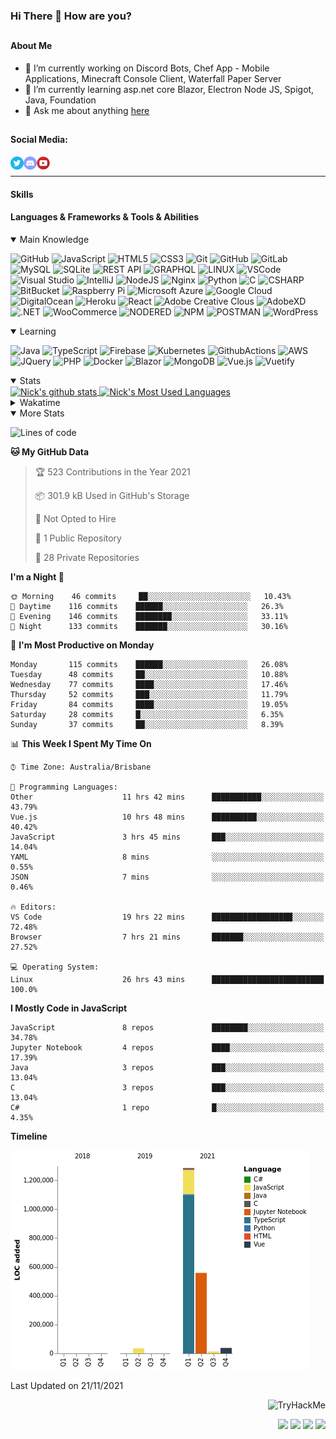 ### Hi There 👋 How are you?

## <h4>About Me</h4>
- 🔭 I’m currently working on Discord Bots, Chef App - Mobile Applications, Minecraft Console Client, Waterfall Paper Server
- 🌱 I’m currently learning asp.net core Blazor, Electron Node JS, Spigot, Java, Foundation
- 💬 Ask me about anything [here](https://github.com/nick22985/nick22985/issues)


## <h4>Social Media:</h4>
<div>
    <a href="https://twitter.com/nick22985">
        <img align="left" alt="Nick22985 | Twitter" width="21px" src="./assets/social/twitter_circle.png" >
    </a>
    <a href="https://discord.gg/eVWdctJnb7" >
        <img align="left" alt="Nick's Discord" width="21px" src="./assets/social/discord-round.png" />
    </a>
        <a href="https://www.youtube.com/channel/UChZvyaTJSq0PweGmTpjPjRw" >
        <img align="left" alt="Youtube" width="21px" src="./assets/social/YouTube.png" />
    </a>
</div>
<br>
<hr/>

<h4>Skills</h4>

<h4>Languages & Frameworks & Tools & Abilities </h4>
<details open="true">
<summary>Main Knowledge</summary>

![GitHub](https://img.shields.io/badge/GITHUB-%23121011.svg?&style=flat-square&logo=github&logoColor=white)
![JavaScript](https://img.shields.io/badge/JavaScript-323330.svg?&style=flat-square&logo=javascript&logoColor=%23F7DF1E)
![HTML5](https://img.shields.io/badge/HTML5-E34F26.svg?&style=flat-square&logo=html5&logoColor=white)
![CSS3](https://img.shields.io/badge/CSS3-%231572B6.svg?&style=flat-square&logo=css3&logoColor=white)
![Git](https://img.shields.io/badge/GIT-%23F05033.svg?&style=flat-square&logo=git&logoColor=white)
![GitHub](https://img.shields.io/badge/GITHUB-%23121011.svg?&style=flat-square&logo=github&logoColor=white)
![GitLab](https://img.shields.io/badge/GITLAB-%23181717.svg?&style=flat-square&logo=gitlab&logoColor=white)
![MySQL](https://img.shields.io/badge/MySQL-4479A1.svg?&style=flat-square&logo=mysql&logoColor=white)
![SQLite](https://img.shields.io/badge/SQLite-003B57.svg?&style=flat-square&logo=sqlite&logoColor=white)
![REST API](https://img.shields.io/badge/REST-02569B.svg?&style=flat-square&logo=rest&logoColor=white)
![GRAPHQL](https://img.shields.io/badge/GRAPHQL-E10098.svg?&style=flat-square&logo=graphql&logoColor=white)
![LINUX](https://img.shields.io/badge/LINUX-FCC624?style=flat-square-square&logo=linux&logoColor=black)
![VSCode](https://img.shields.io/badge/VSCODE-007ACC.svg?&style=flat-square&logo=visual-studio-code)
![Visual Studio](https://img.shields.io/badge/Visual%20Studio-5C2D91.svg?&style=flat-square&logo=visual-studio)
![IntelliJ](https://img.shields.io/badge/INTELLIJ-000000.svg?&style=flat-square&logo=intellij-idea)
![NodeJS](https://img.shields.io/badge/NODEJS-339933.svg?&style=flat-square&logo=node.js&logoColor=white)
![Nginx](https://img.shields.io/badge/NGINX-269539.svg?&style=flat-square&logo=nginx&logoColor=white)
![Python](https://img.shields.io/badge/PYTHON-3776AB.svg?&style=flat-square&logo=python&logoColor=white)
![C](https://img.shields.io/badge/C-3776AB.svg?&style=flat-square&logo=C&logoColor=white)
![CSHARP](https://img.shields.io/badge/C%20Sharp-239120.svg?&style=flat-square&logo=C-Sharp&logoColor=white)
![BitBucket](https://img.shields.io/badge/-BitBucket-darkblue?style=flat-square&logo=bitbucket)
![Raspberry Pi](https://img.shields.io/badge/-Raspberry%20Pi-C51A4A?style=flat-square&logo=Raspberry-Pi)
![Microsoft Azure](https://img.shields.io/badge/Microsoft%20Azure-232F7E?style=flat-square&logo=microsoft-azure)
![Google Cloud](https://img.shields.io/badge/Google%20Cloud-black?style=flat-square&logo=google-cloud)
![DigitalOcean](https://img.shields.io/badge/-Digital%20Ocean-darkblue?style=flat-square&logo=digitalocean)
![Heroku](https://img.shields.io/badge/-Heroku-430098?style=flat-square&logo=heroku)
![React](https://img.shields.io/badge/-React-black?style=flat-square&logo=react)
![Adobe Creative Clous](https://img.shields.io/badge/Adobe%20Creative%20Cloud-DA1F26.svg?&style=flat-square&logo=Adobe-Creative-Cloud&logoColor=white)
![AdobeXD](https://img.shields.io/badge/Adobe%20XD-FF61F6.svg?&style=flat-square&logo=Adobe-XD&logoColor=black)
![.NET](https://img.shields.io/badge/.Net-5128D4.svg?&style=flat-square&logo=.NET&logoColor=white)
![WooCommerce](https://img.shields.io/badge/WooCommerce-96588A.svg?&style=flat-square&logo=WooCommerce&logoColor=white)
![NODERED](https://img.shields.io/badge/node%20red-8F0000.svg?&style=flat-square&logo=node-red&logoColor=white)
![NPM](https://img.shields.io/badge/npm-CB3837.svg?&style=flat-square&logo=npm&logoColor=white)
![POSTMAN](https://img.shields.io/badge/Postman-FF6C37.svg?&style=flat-square&logo=postman&logoColor=white)
![WordPress](https://img.shields.io/badge/Wordpress-21759B.svg?&style=flat-square&logo=wordpress&logoColor=white)

</details>
<details open="true">
<summary>Learning</summary>

![Java](https://img.shields.io/badge/JAVA-007396.svg?&style=flat-square&logo=java&logoColor=white)
![TypeScript](https://img.shields.io/badge/TYPESCRIPT-%23007ACC.svg?&style=flat-square&logo=typescript&logoColor=white)
![Firebase](https://img.shields.io/badge/FIREBASE-FFCA28.svg?&style=flat-square&logo=firebase&logoColor=black)
![Kubernetes](https://img.shields.io/badge/KUBERNETES-326CE5.svg?&style=flat-square&logo=kubernetes&logoColor=white)
![GithubActions](https://img.shields.io/badge/GITHUB%20ACTIONS-2088FF.svg?&style=flat-square&logo=github-actions&logoColor=white)
![AWS](https://img.shields.io/badge/AMAZON%20AWS-232F3E.svg?&style=flat-square&logo=amazon-aws&logoColor=white)
![JQuery](https://img.shields.io/badge/JQUERY-0769AD.svg?&style=flat-square&logo=jquery&logoColor=white)
![PHP](https://img.shields.io/badge/PHP-777BB4.svg?&style=flat-square&logo=php&logoColor=white)
![Docker](https://img.shields.io/badge/DOCKER-2496ED.svg?&style=flat-square&logo=docker&logoColor=white)
![Blazor](https://img.shields.io/badge/Blazor-512BD4.svg?&style=flat-square&logo=Blazor&logoColor=white)
![MongoDB](https://img.shields.io/badge/MONGODB-47A248.svg?&style=flat-square&logo=mongodb&logoColor=white)
![Vue.js](https://img.shields.io/badge/Vue.JS-47A248.svg?&style=flat-square&logo=vuedotjs&logoColor=white)
![Vuetify](https://img.shields.io/badge/Vuetify.JS-47A248.svg?&style=flat-square&logo=vuetify&logoColor=white)
</details>
<details open="true">
<summary>Stats</summary>
<a href="">
  <img align="center" src="https://github-readme-stats.vercel.app/api?username=Nick22985&count_private=true&show_icons=true&theme=tokyonight" alt="Nick's github stats" />
</a>
<a href="">
  <img align="center" src="https://github-readme-stats.vercel.app/api/top-langs/?username=nick22985&layout=compact&theme=tokyonight" alt="Nick's Most Used Languages" />
</a>
<details>
<summary>Wakatime</summary>
<h4>This does not indicate how skilled in each language I am just how long I have been coding in it since installing WakaTime<h4/>
<a href="">
  <img align="center" src="https://github-readme-stats.vercel.app/api/wakatime?username=nick22985&theme=tokyonight" alt="Wakatime Stats" />
</a>
</details>
</details>
<details open="false">
<summary>More Stats</summary>
    
<!--START_SECTION:waka-->
![Lines of code](https://img.shields.io/badge/From%20Hello%20World%20I%27ve%20Written-1.9%20million%20lines%20of%20code-blue)

**🐱 My GitHub Data** 

> 🏆 523 Contributions in the Year 2021
 > 
> 📦 301.9 kB Used in GitHub's Storage 
 > 
> 🚫 Not Opted to Hire
 > 
> 📜 1 Public Repository 
 > 
> 🔑 28 Private Repositories  
 > 
**I'm a Night 🦉** 

```text
🌞 Morning    46 commits     ██░░░░░░░░░░░░░░░░░░░░░░░   10.43% 
🌆 Daytime    116 commits    ██████░░░░░░░░░░░░░░░░░░░   26.3% 
🌃 Evening    146 commits    ████████░░░░░░░░░░░░░░░░░   33.11% 
🌙 Night      133 commits    ███████░░░░░░░░░░░░░░░░░░   30.16%

```
📅 **I'm Most Productive on Monday** 

```text
Monday       115 commits    ██████░░░░░░░░░░░░░░░░░░░   26.08% 
Tuesday      48 commits     ██░░░░░░░░░░░░░░░░░░░░░░░   10.88% 
Wednesday    77 commits     ████░░░░░░░░░░░░░░░░░░░░░   17.46% 
Thursday     52 commits     ███░░░░░░░░░░░░░░░░░░░░░░   11.79% 
Friday       84 commits     ████░░░░░░░░░░░░░░░░░░░░░   19.05% 
Saturday     28 commits     █░░░░░░░░░░░░░░░░░░░░░░░░   6.35% 
Sunday       37 commits     ██░░░░░░░░░░░░░░░░░░░░░░░   8.39%

```


📊 **This Week I Spent My Time On** 

```text
⌚︎ Time Zone: Australia/Brisbane

💬 Programming Languages: 
Other                    11 hrs 42 mins      ███████████░░░░░░░░░░░░░░   43.79% 
Vue.js                   10 hrs 48 mins      ██████████░░░░░░░░░░░░░░░   40.42% 
JavaScript               3 hrs 45 mins       ███░░░░░░░░░░░░░░░░░░░░░░   14.04% 
YAML                     8 mins              ░░░░░░░░░░░░░░░░░░░░░░░░░   0.55% 
JSON                     7 mins              ░░░░░░░░░░░░░░░░░░░░░░░░░   0.46%

🔥 Editors: 
VS Code                  19 hrs 22 mins      ██████████████████░░░░░░░   72.48% 
Browser                  7 hrs 21 mins       ███████░░░░░░░░░░░░░░░░░░   27.52%

💻 Operating System: 
Linux                    26 hrs 43 mins      █████████████████████████   100.0%

```

**I Mostly Code in JavaScript** 

```text
JavaScript               8 repos             ████████░░░░░░░░░░░░░░░░░   34.78% 
Jupyter Notebook         4 repos             ████░░░░░░░░░░░░░░░░░░░░░   17.39% 
Java                     3 repos             ███░░░░░░░░░░░░░░░░░░░░░░   13.04% 
C                        3 repos             ███░░░░░░░░░░░░░░░░░░░░░░   13.04% 
C#                       1 repo              █░░░░░░░░░░░░░░░░░░░░░░░░   4.35%

```


**Timeline**

![Chart not found](https://raw.githubusercontent.com/nick22985/nick22985/main/charts/bar_graph.png) 


 Last Updated on 21/11/2021
<!--END_SECTION:waka-->
</details>
<p align="right">
    <img src="https://tryhackme-badges.s3.amazonaws.com/nick22985.png" alt="TryHackMe">
</p>
<p align="right">
    <img src="https://www.codewars.com/users/nick22985/badges/micro"/>
    <img src="https://wakatime.com/badge/user/06ef56ec-e763-432c-a1cc-83e10de5b5a3.svg"/>
    <img src="https://komarev.com/ghpvc/?username=nick22985&style=plastic&label=Views"/>
    <img src="https://badges.pufler.dev/visits/nick22985/nick22985?color=black&logo=github" />
</p>


